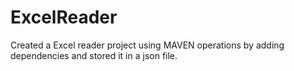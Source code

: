 # ExcelReader

Created a Excel reader project using MAVEN operations by adding dependencies and stored it in a json file.
